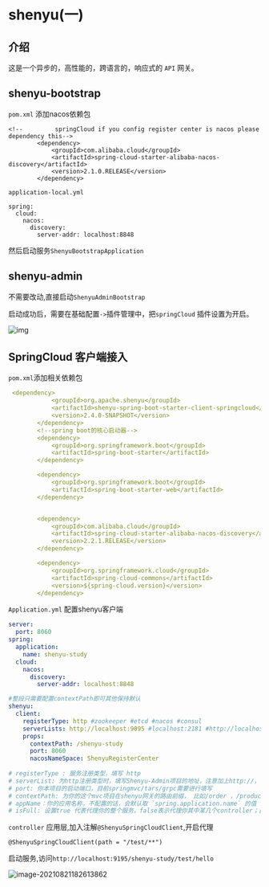# shenyu(一)

## 介绍

这是一个异步的，高性能的，跨语言的，响应式的 `API` 网关。

## shenyu-bootstrap

`pom.xml` 添加nacos依赖包

```
<!--         springCloud if you config register center is nacos please dependency this-->
        <dependency>
            <groupId>com.alibaba.cloud</groupId>
            <artifactId>spring-cloud-starter-alibaba-nacos-discovery</artifactId>
            <version>2.1.0.RELEASE</version>
        </dependency>
```

`application-local.yml`

```
spring:
  cloud:
    nacos:
      discovery:
        server-addr: localhost:8848
```

然后启动服务`ShenyuBootstrapApplication`

## shenyu-admin

不需要改动,直接启动`ShenyuAdminBootstrap`

启动成功后，需要在基础配置`->`插件管理中，把`springCloud` 插件设置为开启。

![img](https://shenyu.apache.org/img/shenyu/quick-start/springcloud/springCloud-plugin-enable.png)



## SpringCloud 客户端接入

`pom.xml`添加相关依赖包

```yaml
 <dependency>
            <groupId>org.apache.shenyu</groupId>
            <artifactId>shenyu-spring-boot-starter-client-springcloud</artifactId>
            <version>2.4.0-SNAPSHOT</version>
        </dependency>
        <!--spring boot的核心启动器-->
        <dependency>
            <groupId>org.springframework.boot</groupId>
            <artifactId>spring-boot-starter</artifactId>
        </dependency>

        <dependency>
            <groupId>org.springframework.boot</groupId>
            <artifactId>spring-boot-starter-web</artifactId>
        </dependency>


        <dependency>
            <groupId>com.alibaba.cloud</groupId>
            <artifactId>spring-cloud-starter-alibaba-nacos-discovery</artifactId>
            <version>2.2.1.RELEASE</version>
        </dependency>

        <dependency>
            <groupId>org.springframework.cloud</groupId>
            <artifactId>spring-cloud-commons</artifactId>
            <version>${spring-cloud.version}</version>
        </dependency>
```

`Application.yml` 配置shenyu客户端

```yaml
server:
  port: 8060
spring:
  application:
    name: shenyu-study
  cloud:
    nacos:
      discovery:
        server-addr: localhost:8848

#整段只需要配置contextPath即可其他保持默认
shenyu:
  client:
    registerType: http #zookeeper #etcd #nacos #consul
    serverLists: http://localhost:9095 #localhost:2181 #http://localhost:2379 #localhost:8848
    props:
      contextPath: /shenyu-study 
      port: 8060 
      nacosNameSpace: ShenyuRegisterCenter 
      
# registerType : 服务注册类型，填写 http
# serverList: 为http注册类型时，填写Shenyu-Admin项目的地址，注意加上http://，多个地址用英文逗号分隔
# port: 你本项目的启动端口，目前springmvc/tars/grpc需要进行填写
# contextPath: 为你的这个mvc项目在shenyu网关的路由前缀， 比如/order ，/product 等等，网关会根据你的这个前缀来进行路由.
# appName：你的应用名称，不配置的话，会默认取 `spring.application.name` 的值
# isFull: 设置true 代表代理你的整个服务，false表示代理你其中某几个controller；目前适用于springmvc/springcloud      
```

`controller` 应用层,加入注解`@ShenyuSpringCloudClient`,开启代理

```
@ShenyuSpringCloudClient(path = "/test/**")
```

启动服务,访问`http://localhost:9195/shenyu-study/test/hello`

![image-20210821182613862](https://raw.githubusercontent.com/rom1c77/image/master/image/image-20210821182613862.png)
